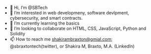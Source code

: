 - 👋 Hi, I’m @SBTech
- 👀 I’m interested in web developmeny, software devlpment, cybersecurity, and smart contracts.  
- 🌱 I’m currently learning the basics
- 💞️ I’m looking to collaborate on HTML, CSS, JavaScript, Python and Solidity 
- 📫 How to reach me shakirambraxton@gmial.com; @sbraxtontech(twitter), or Shakira M, Braxto, M.A. (LinkedIn)

<!---
braxtonshakira/braxtonshakira is a ✨ special ✨ repository because its `README.md` (this file) appears on your GitHub profile.
You can click the Preview link to take a look at your changes.
--->

